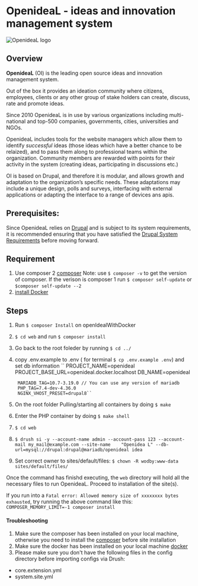 # OpenideaL - ideas and innovation management system

![OpenideaL logo](https://www.openidealapp.com/wp-content/uploads/2018/02/logo_OpenideaL.png)

## Overview

**OpenideaL** (OI) is the leading open source ideas and innovation management system.

Out of the box it provides an ideation community where citizens, employees, clients or any other group of stake holders can create, discuss, rate and promote ideas.

Since 2010 OpenideaL is in use by various organizations including multi-national and top-500  companies, governments, cities, universities and NGOs.

OpenideaL includes tools for the website managers which allow them to identify *successful* ideas (those ideas which have a better chance to be relaized), and to pass them along to professional teams within the organization. Community members are rewarded with points for their activity in the system (creating ideas, participating in discussions etc.)

OI is based on Drupal, and therefore it is modular, and allows growth and adaptation to the organization’s specific needs. These adaptations may include a unique design, polls and surveys, interfacing with external applications or adapting the interface to a range of devices ans apis.

## Prerequisites:
Since OpenideaL relies on [Drupal](https://www.drupal.org/) and is subject to its system requirements, it is recommended ensuring that you have satisfied the [Drupal System Requirements](https://www.drupal.org/docs/system-requirements) before moving forward.


## Requirement
1. Use composer 2 [composer](https://getcomposer.org/)
  Note: use `$ composer -v` to get the version of composer.
  If the verison is composer 1 run `$ composer self-update` or `$composer self-update --2`
2. [install Docker](https://docs.docker.com/)

## Steps

1. Run `$ composer Install` on openIdealWithDocker
2. `$ cd web` and run `$ composer install`
3. Go back to the root foleder by running `$ cd ../`
4. copy .env.example to .env ( for terminal `$ cp .env.example .env`) and set db information
   ``  PROJECT_NAME=openideal
        PROJECT_BASE_URL=openideal.docker.localhost
        DB_NAME=openideal

        MARIADB_TAG=10.7-3.19.0 // You can use any version of mariadb
        PHP_TAG=7.4-dev-4.36.0
        NGINX_VHOST_PRESET=drupal8``
5. On the root folder Pulling/starting all containers by doing `$ make`
6. Enter the PHP container by doing `$ make shell`
7. `$ cd web`
8. `$ drush si -y --account-name admin --account-pass 123 --account-mail my_mail@example.com --site-name    "Openidea L" --db-url=mysql://drupal:drupal@mariadb/openideal idea`
9.  Set correct owner to sites/default/files: `$ chown -R wodby:www-data sites/default/files/`

Once the command has finishd executing, the `web` directory will hold all the necessary files to run OpenideaL. Proceed to installation of the site(s).

If you run into a `Fatal error: Allowed memory size of xxxxxxxx bytes exhausted`, try running the above command like this:
`
COMPOSER_MEMORY_LIMIT=-1 composer install
`

#### Troubleshooting

1. Make sure the composer has been installed on your local machine, otherwise you need to install
   the [composer](https://getcomposer.org/) before site installation
2. Make sure the docker has been installed on your local machine [docker](https://docs.docker.com/)
3. Please make sure you don't have the following files in the config directory before importing configs via Drush:

- core.extension.yml
- system.site.yml
